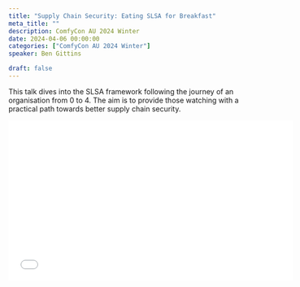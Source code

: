 ```yaml
---
title: "Supply Chain Security: Eating SLSA for Breakfast"
meta_title: ""
description: ComfyCon AU 2024 Winter
date: 2024-04-06 00:00:00
categories: ["ComfyCon AU 2024 Winter"]
speaker: Ben Gittins

draft: false
---
```

This talk dives into the SLSA framework following the journey of an organisation from 0 to 4. The aim is to provide those watching with a practical path towards better supply chain security.

<iframe width="560" height="315" src="None" title="YouTube video player" frameborder="0" allow="accelerometer; autoplay; clipboard-write; encrypted-media; gyroscope; picture-in-picture; web-share" allowfullscreen></iframe>